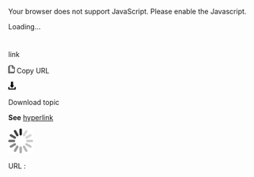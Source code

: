 Your browser does not support JavaScript. Please enable the Javascript.

Loading...

# 

link

![Copy URL](link_files/Copy.png)
Copy URL

![Download](link_files/Download.png)

Download topic

**See** [hyperlink](https://worldready.cloudapp.net/Styleguide/Read?id=2700&topicid=33969)

![In progress](link_files/activity-large.gif)

URL :

